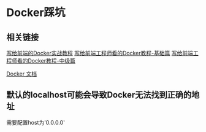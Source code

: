 # Docker踩坑

## 相关链接

[写给前端的Docker实战教程](https://juejin.im/post/5d8440ebe51d4561eb0b2751)
[写给前端工程师看的Docker教程-基础篇](https://juejin.im/post/5d90b288f265da5b827d70e9)
[写给前端工程师看的Docker教程-中级篇](https://juejin.im/post/5d90cdeef265da5b555f547b)

[Docker 文档](https://yeasy.gitbooks.io/docker_practice/introduction/)

## 默认的localhost可能会导致Docker无法找到正确的地址

需要配置host为'0.0.0.0'

